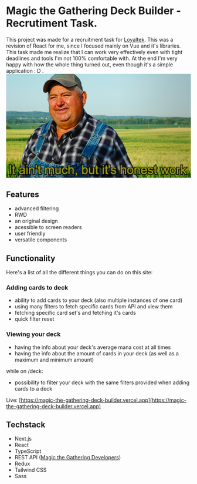 # Magic the Gathering Deck Builder - Recrutiment Task.

This project was made for a recruitment task for [Loyaltek](https://www.loyaltek.com).
This was a revision of React for me, since I focused mainly on Vue and it's libraries.
This task made me realize that I can work very effectively even with tight deadlines and tools I'm not 100% comfortable with.
At the end I'm very happy with how the whole thing turned out, even though it's a simple application : D .
![A farmer looking at the camera with the text "it ain't much, but it's honest work"](https://github.com/trycmateusz/trycmateusz/blob/main/aintmuch.jpg?raw=true)

## Features

- advanced filtering
- RWD
- an original design
- acessible to screen readers
- user friendly
- versatile components

## Functionality

Here's a list of all the different things you can do on this site:

### Adding cards to deck

- ability to add cards to your deck (also multiple instances of one card)
- using many filters to fetch specific cards from API and view them
- fetching specific card set's and fetching it's cards
- quick filter reset

### Viewing your deck

- having the info about your deck's average mana cost at all times
- having the info about the amount of cards in your deck (as well as a maximum and minimum amount)

while on /deck:

- possibility to filter your deck with the same filters provided when adding cards to a deck

Live: [https://magic-the-gathering-deck-builder.vercel.app](https://magic-the-gathering-deck-builder.vercel.app)

## Techstack
- Next.js
- React
- TypeScript
- REST API ([Magic the Gathering Developers](https://docs.magicthegathering.io))
- Redux
- Tailwind CSS
- Sass
